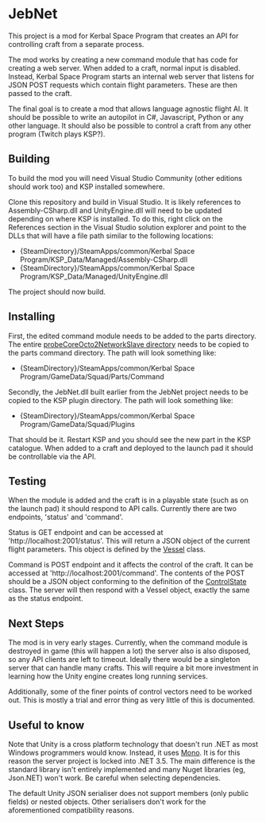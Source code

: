 # JebNet

This project is a mod for Kerbal Space Program that creates an API for controlling craft from a separate process.

The mod works by creating a new command module that has code for creating a web server. When added to a craft, normal input is disabled. Instead, Kerbal Space Program starts an internal web server that listens for JSON POST requests which contain flight parameters. These are then passed to the craft.

The final goal is to create a mod that allows language agnostic flight AI. It should be possible to write an autopilot in C#, Javascript, Python or any other language. It should also be possible to control a craft from any other program (Twitch plays KSP?).

## Building

To build the mod you will need Visual Studio Community (other editions should work too) and KSP installed somewhere.

Clone this repository and build in Visual Studio. It is likely references to Assembly-CSharp.dll and UnityEngine.dll will need to be updated depending on where KSP is installed.
To do this, right click on the References section in the Visual Studio solution explorer and point to the DLLs that will have a file path similar to the following locations:

* {SteamDirectory}/SteamApps/common/Kerbal Space Program/KSP_Data/Managed/Assembly-CSharp.dll
* {SteamDirectory}/SteamApps/common/Kerbal Space Program/KSP_Data/Managed/UnityEngine.dll

The project should now build.

## Installing

First, the edited command module needs to be added to the parts directory. The entire [probeCoreOcto2NetworkSlave directory](https://github.com/RichTeaMan/JebNet/tree/master/JebNet/probeCoreOcto2NetworkSlave) needs to be copied to the parts command directory. The path will look something like:

* {SteamDirectory}/SteamApps/common/Kerbal Space Program/GameData/Squad/Parts/Command

Secondly, the JebNet.dll built earlier from the JebNet project needs to be copied to the KSP plugin directory. The path will look something like:

* {SteamDirectory}/SteamApps/common/Kerbal Space Program/GameData/Squad/Plugins

That should be it. Restart KSP and you should see the new part in the KSP catalogue. When added to a craft and deployed to the launch pad it should be controllable via the API.

## Testing

When the module is added and the craft is in a playable state (such as on the launch pad) it should respond to API calls. Currently there are two endpoints, 'status' and  'command'.

Status is GET endpoint and can be accessed at 'http://localhost:2001/status'. This will return a JSON object of the current flight parameters. This object is defined by the [Vessel](https://github.com/RichTeaMan/JebNet/blob/master/JebNet.Controller/Integration/Domain/Vessel.cs) class.

Command is POST endpoint and it affects the control of the craft. It can be accessed at 'http://localhost:2001/command'. The contents of the POST should be a JSON object conforming to the definition
of the [ControlState](https://github.com/RichTeaMan/JebNet/blob/master/JebNet.Controller/Integration/Domain/ControlState.cs) class. The server will then respond with a Vessel object, exactly the same as the status endpoint.

## Next Steps

The mod is in very early stages. Currently, when the command module is destroyed in game (this will happen a lot) the server also is also disposed, so any API clients are left to timeout. Ideally there would be a singleton server that can handle many crafts. This will require a bit more investment in learning how the Unity engine creates long running services.

Additionally, some of the finer points of control vectors need to be worked out. This is mostly a trial and error thing as very little of this is documented.

## Useful to know

Note that Unity is a cross platform technology that doesn't run .NET as most Windows programmers would know. Instead, it uses [Mono](http://www.mono-project.com/). It is for this reason the server project is locked into .NET 3.5. The main difference is the standard library isn't entirely implemented and many Nuget libraries (eg, Json.NET) won't work. Be careful when selecting dependencies.

The default Unity JSON serialiser does not support members (only public fields) or nested objects. Other serialisers don't work for the aforementioned compatibility reasons.
